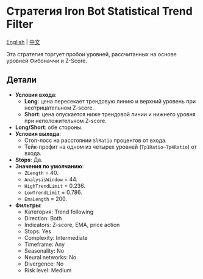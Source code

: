 # Стратегия Iron Bot Statistical Trend Filter
[English](README.md) | [中文](README_cn.md)

Эта стратегия торгует пробои уровней, рассчитанных на основе уровней Фибоначчи и Z-Score.

## Детали

- **Условия входа**:
  - **Long**: цена пересекает трендовую линию и верхний уровень при неотрицательном Z-score.
  - **Short**: цена опускается ниже трендовой линии и нижнего уровня при неположительном Z-score.
- **Long/Short**: обе стороны.
- **Условия выхода**:
  - Стоп-лосс на расстоянии `SlRatio` процентов от входа.
  - Тейк-профит на одном из четырех уровней (`Tp1Ratio`–`Tp4Ratio`) от входа.
- **Stops**: Да.
- **Значения по умолчанию**:
  - `ZLength` = 40.
  - `AnalysisWindow` = 44.
  - `HighTrendLimit` = 0.236.
  - `LowTrendLimit` = 0.786.
  - `EmaLength` = 200.
- **Фильтры**:
  - Категория: Trend following
  - Direction: Both
  - Indicators: Z-score, EMA, price action
  - Stops: Yes
  - Complexity: Intermediate
  - Timeframe: Any
  - Seasonality: No
  - Neural networks: No
  - Divergence: No
  - Risk level: Medium
